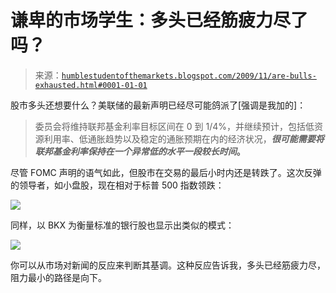 <!--yml

分类：未分类

发布日期：2024-05-18 00:43:35

-->

# 谦卑的市场学生：多头已经筋疲力尽了吗？

> 来源：[`humblestudentofthemarkets.blogspot.com/2009/11/are-bulls-exhausted.html#0001-01-01`](https://humblestudentofthemarkets.blogspot.com/2009/11/are-bulls-exhausted.html#0001-01-01)

股市多头还想要什么？美联储的最新声明已经尽可能鸽派了[强调是我加的]：

> 委员会将维持联邦基金利率目标区间在 0 到 1/4%，并继续预计，包括低资源利用率、低通胀趋势以及稳定的通胀预期在内的经济状况，***很可能需要将联邦基金利率保持在一个异常低的水平一段较长时间*。**

尽管 FOMC 声明的语气如此，但股市在交易的最后小时内还是转跌了。这次反弹的领导者，如小盘股，现在相对于标普 500 指数领跌：

![](https://blogger.googleusercontent.com/img/b/R29vZ2xl/AVvXsEif-jzWobxW5c04j-vpC5lFHCfZSIvnMSrJPQaGmzPVhEq63N-ZvKwT82H402AhbYbuvapMJ-4Sz6WVuOsyC1ZQxNYxLZQKLdWFb6CnxvK1YAK8j54U9VFBP1LwJdykyZNOK6vuF9UXhOBN/s1600-h/RUT+vs+SPX.png)

同样，以 BKX 为衡量标准的银行股也显示出类似的模式：

![](https://blogger.googleusercontent.com/img/b/R29vZ2xl/AVvXsEhRwbFqh8WXlF-qPpUVNk8j8bz6xWudkS-xt_N_lm4CFcD_NywuSAUrZdbMRFYFkY4QdWfl5ROazTb0UDhwdwm3bypfxFH3Vc0CHvJ79J14FoQppo2N_JZp6qHjPgQtsIxvTTu2dHatWH4G/s1600-h/BKX+vs+SPX.png)

你可以从市场对新闻的反应来判断其基调。这种反应告诉我，多头已经筋疲力尽，阻力最小的路径是向下。
